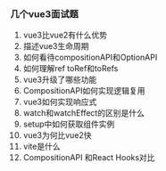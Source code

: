 ### 几个vue3面试题

1. vue3比vue2有什么优势
2. 描述vue3生命周期
3. 如何看待compositionAPI和OptionAPI
4. 如何理解ref toRef和toRefs
5. vue3升级了哪些功能
6. CompositionAPI如何实现逻辑复用
7. vue3如何实现响应式
8. watch和watchEffect的区别是什么
9. setup中如何获取组件实例
10. vue3为何比vue2快
11. vite是什么
12. CompositionAPI 和React Hooks对比